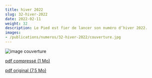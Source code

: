 ```yaml
---
title: hiver 2022
slug: 32-hiver-2022
date: 2022-02-11
weight: 32
description: Le Pied est fier de lancer son numéro d’hiver 2022.
images:
- /publications/numeros/32-hiver-2022/couverture.jpg
---
```


![image couverture](couverture.jpg)

[pdf compressé (1 Mo)](le-pied-hiver-2022-compress.pdf)

[pdf original (7,5 Mo)](le-pied-hiver-2022.pdf)
